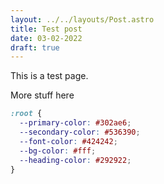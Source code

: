 ```yaml
---
layout: ../../layouts/Post.astro
title: Test post
date: 03-02-2022
draft: true
---
```


This is a test page.

More stuff here

```css
:root {
  --primary-color: #302ae6;
  --secondary-color: #536390;
  --font-color: #424242;
  --bg-color: #fff;
  --heading-color: #292922;
}
```
